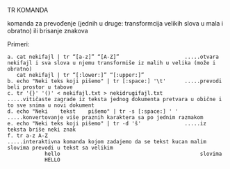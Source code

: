 TR KOMANDA                                  

komanda za prevođenje (jednih u druge: transformcija velikih slova u mala i obratno) ili brisanje znakova

Primeri:

    a. cat nekifajl | tr “[a-z]” “[A-Z]”                     .....otvara nekifajl i sva slova u njemu transformiše iz malih u velika (može i obratno)
       cat nekifajl | tr “[:lower:]” “[:upper:]”
    b. echo "Neki teks koji pišemo" | tr [:space:] '\t'      .....prevodi beli prostor u tabove
    c. tr '{}' '()' < nekifajl.txt > nekidrugifajl.txt       .....vitičaste zagrade iz teksta jednog dokumenta pretvara u obične i to sve snima u novi dokument
    d. echo "Neki    tekst    pišemo" | tr -s [:space:] ' '  .....konvertovanje više praznih karaktera sa po jednim razmakom
    e. echo "Neki teks koji pišemo" | tr -d 'š'              .....iz teksta briše neki znak 
    f. tr a-z A-Z                                            .....interaktivna komanda kojom zadajemo da se tekst kucan malim slovima prevodi u tekst sa velikim 
                hello                                             slovima
                HELLO